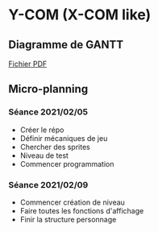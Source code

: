 # Y-COM (X-COM like)
## Diagramme de GANTT
[Fichier PDF](doc/Projet_L2_Belkadi_Costa_Decoux.pdf)
## Micro-planning
### Séance 2021/02/05
- Créer le répo
- Définir mécaniques de jeu
- Chercher des sprites
- Niveau de test
- Commencer programmation

### Séance 2021/02/09
- Commencer création de niveau
- Faire toutes les fonctions d'affichage
- Finir la structure personnage
